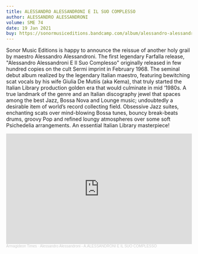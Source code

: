 ```yaml
---
title: ALESSANDRO ALESSANDRONI E IL SUO COMPLESSO
author: ALESSANDRO ALESSANDRONI
volume: SME 74
date: 19 Jan 2021
buy: https://sonormusiceditions.bandcamp.com/album/alessandro-alessandroni-e-il-suo-complesso
---
```


Sonor Music Editions is happy to announce the reissue of another holy grail by maestro Alessandro Alessandroni. The first legendary Farfalla release, "Alessandro Alessandroni E Il Suo Complesso" originally released in few hundred copies on the cult Sermi imprint in February 1968. The seminal debut album realized by the legendary Italian maestro, featuring bewitching scat vocals by his wife Giulia De Mutiis (aka Kema), that truly started the Italian Library production golden era that would culminate in mid ‘1980s. A true landmark of the genre and an Italian discography jewel that spaces among the best Jazz, Bossa Nova and Lounge music; undoubtedly a desirable item of world’s record collecting field. Obsessive Jazz suites, enchanting scats over mind-blowing Bossa tunes, bouncy break-beats drums, groovy Pop and refined loungy atmospheres over some soft Psichedelia arrangements. An essential Italian Library masterpiece!

<iframe width="100%" height="300" scrolling="no" frameborder="no" allow="autoplay" src="https://w.soundcloud.com/player/?url=https%3A//api.soundcloud.com/tracks/172707572&color=%23ff5500&auto_play=false&hide_related=true&show_comments=false&show_user=true&show_reposts=false&show_teaser=false&visual=true"></iframe><div style="font-size: 10px; color: #cccccc;line-break: anywhere;word-break: normal;overflow: hidden;white-space: nowrap;text-overflow: ellipsis; font-family: Interstate,Lucida Grande,Lucida Sans Unicode,Lucida Sans,Garuda,Verdana,Tahoma,sans-serif;font-weight: 100;"><a href="https://soundcloud.com/armagideon-times" title="Armagideon Times" target="_blank" style="color: #cccccc; text-decoration: none;">Armagideon Times</a> · <a href="https://soundcloud.com/armagideon-times/alessandroni-e-il-suo-complesso-sermi-sp-110-1968" title="Alessandro Alessandroni - A.ALESSANDRONI E IL SUO COMPLESSO" target="_blank" style="color: #cccccc; text-decoration: none;">Alessandro Alessandroni - A.ALESSANDRONI E IL SUO COMPLESSO</a></div>
